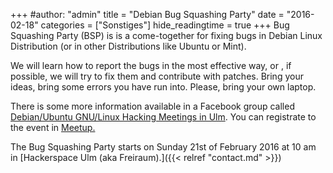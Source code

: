 +++
#author: "admin"
title = "Debian Bug Squashing Party"
date = "2016-02-18"
categories = ["Sonstiges"]
hide_readingtime = true
+++
Bug Squashing Party (BSP) is is a come-together for fixing bugs in Debian Linux Distribution (or in other Distributions like Ubuntu or Mint).

We will learn how to report the bugs in the most effective way, or , if possible, we will try to fix them and contribute with patches. Bring your ideas, bring some errors you have run into. Please, bring your own laptop.

There is some more information available in a Facebook group called [Debian/Ubuntu GNU/Linux Hacking Meetings in Ulm](https://www.facebook.com/groups/1551713658479995/). You can registrate to the event in [Meetup.](http://www.meetup.com/UlmHackers/events/228552266/)

The Bug Squashing Party starts on Sunday 21st of February 2016 at 10 am in [Hackerspace Ulm (aka Freiraum).]({{< relref "contact.md" >}})
